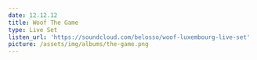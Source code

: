 ```yaml
---
date: 12.12.12
title: Woof The Game
type: Live Set
listen_url: 'https://soundcloud.com/belosso/woof-luxembourg-live-set'
picture: /assets/img/albums/the-game.png
---
```



